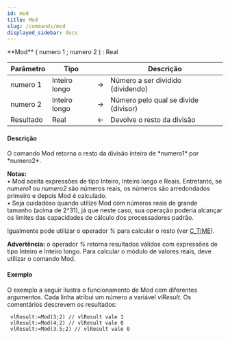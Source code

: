 ```yaml
---
id: mod
title: Mod
slug: /commands/mod
displayed_sidebar: docs
---
```


<!--REF #_command_.Mod.Syntax-->**Mod** ( numero 1 ; numero 2 ) : Real<!-- END REF-->
<!--REF #_command_.Mod.Params-->
| Parâmetro | Tipo |  | Descrição |
| --- | --- | --- | --- |
| numero 1 | Inteiro longo | &#8594;  | Número a ser dividido (dividendo) |
| numero 2 | Inteiro longo | &#8594;  | Número pelo qual se divide (divisor) |
| Resultado | Real | &#8592; | Devolve o resto da divisão |

<!-- END REF-->

#### Descrição 

<!--REF #_command_.Mod.Summary-->O comando Mod retorna o resto da divisão inteira de *numero1* por *numero2*.<!-- END REF-->

**Notas:**   
• Mod aceita expressões de tipo Inteiro, Inteiro longo e Reais. Entretanto, se *numero1* ou *numero2* são números reais, os números são arredondados primeiro e depois Mod é calculado.   
• Seja cuidadoso quando utilize Mod com números reais de grande tamanho (acima de 2^31), já que neste caso, sua operação poderia alcançar os limites das capacidades de cálculo dos processadores padrão.

Igualmente pode utilizar o operador *%* para calcular o resto (ver [C\_TIME](c-time.md)).

**Advertência:** o operador *%* retorna resultados válidos com expressões de tipo Inteiro e Inteiro longo. Para calcular o módulo de valores reais, deve utilizar o comando Mod.

#### Exemplo 

O exemplo a seguir ilustra o funcionamento de Mod com diferentes argumentos. Cada linha atribui um número a variável *vlResult*. Os comentários descrevem os resultados:

```4d
 vlResult:=Mod(3;2) // vlResult vale 1
 vlResult:=Mod(4;2) // vlResult vale 0
 vlResult:=Mod(3.5;2) // vlResult vale 0
```
